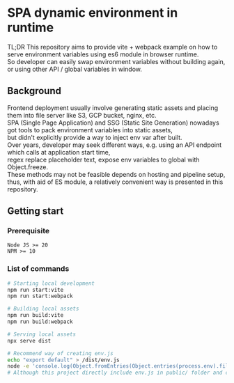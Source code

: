 # SPA dynamic environment in runtime

TL;DR This repository aims to provide vite + webpack example on how to serve environment variables using es6 module in browser runtime.  
So developer can easily swap environment variables without building again, or using other API / global variables in window.

## Background

Frontend deployment usually involve generating static assets and placing them into file server like S3, GCP bucket, nginx, etc.  
SPA (Single Page Application) and SSG (Static Site Generation) nowadays got tools to pack environment variables into static assets,  
but didn't explicitly provide a way to inject env var after built.  
Over years, developer may seek different ways, e.g. using an API endpoint which calls at application start time,  
regex replace placeholder text, expose env variables to global with Object.freeze.  
These methods may not be feasible depends on hosting and pipeline setup, thus, with aid of ES module, a relatively convenient way is presented in this repository.

## Getting start

### Prerequisite

```
Node JS >= 20
NPM >= 10
```

### List of commands

```sh
# Starting local development
npm run start:vite
npm run start:webpack

# Building local assets
npm run build:vite
npm run build:webpack

# Serving local assets
npx serve dist

# Recommend way of creating env.js
echo "export default" > /dist/env.js
node -e 'console.log(Object.fromEntries(Object.entries(process.env).filter(o => o[0].startsWith("VITE_"))))' >> dist/env.js
# Although this project directly include env.js in public/ folder and copy for demo purpose

```